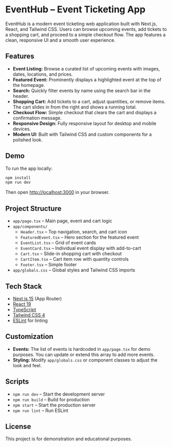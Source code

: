 # EventHub – Event Ticketing App

EventHub is a modern event ticketing web application built with Next.js, React, and Tailwind CSS. Users can browse upcoming events, add tickets to a shopping cart, and proceed to a simple checkout flow. The app features a clean, responsive UI and a smooth user experience.

## Features

- **Event Listing:** Browse a curated list of upcoming events with images, dates, locations, and prices.
- **Featured Event:** Prominently displays a highlighted event at the top of the homepage.
- **Search:** Quickly filter events by name using the search bar in the header.
- **Shopping Cart:** Add tickets to a cart, adjust quantities, or remove items. The cart slides in from the right and shows a running total.
- **Checkout Flow:** Simple checkout that clears the cart and displays a confirmation message.
- **Responsive Design:** Fully responsive layout for desktop and mobile devices.
- **Modern UI:** Built with Tailwind CSS and custom components for a polished look.

## Demo

To run the app locally:

```bash
npm install
npm run dev
```

Then open [http://localhost:3000](http://localhost:3000) in your browser.

## Project Structure

- `app/page.tsx` – Main page, event and cart logic
- `app/components/`
  - `Header.tsx` – Top navigation, search, and cart icon
  - `FeaturedEvent.tsx` – Hero section for the featured event
  - `EventList.tsx` – Grid of event cards
  - `EventCard.tsx` – Individual event display with add-to-cart
  - `Cart.tsx` – Slide-in shopping cart with checkout
  - `CartItem.tsx` – Cart item row with quantity controls
  - `Footer.tsx` – Simple footer
- `app/globals.css` – Global styles and Tailwind CSS imports

## Tech Stack

- [Next.js 15](https://nextjs.org/) (App Router)
- [React 19](https://react.dev/)
- [TypeScript](https://www.typescriptlang.org/)
- [Tailwind CSS 4](https://tailwindcss.com/)
- [ESLint](https://eslint.org/) for linting

## Customization

- **Events:** The list of events is hardcoded in `app/page.tsx` for demo purposes. You can update or extend this array to add more events.
- **Styling:** Modify `app/globals.css` or component classes to adjust the look and feel.

## Scripts

- `npm run dev` – Start the development server
- `npm run build` – Build for production
- `npm start` – Start the production server
- `npm run lint` – Run ESLint

## License

This project is for demonstration and educational purposes.
